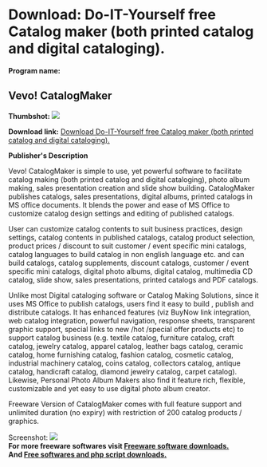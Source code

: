 # Download: Do-IT-Yourself free Catalog maker (both printed catalog and digital cataloging).

**Program name:**

## Vevo! CatalogMaker

  
**Thumbshot:** ![](http://www.freewarefiles.com/screenshot/vevocatalog_md.gif)   
  
**Download link:** [Download Do-IT-Yourself free Catalog maker (both printed catalog and digital cataloging).](http://freesoftwares.boysofts.com/Vevo-CatalogMaker_program_15283.html)  
  


**Publisher's Description**  
  


Vevo! CatalogMaker is simple to use, yet powerful software to facilitate catalog making (both printed catalog and digital cataloging), photo album making, sales presentation creation and slide show building. CatalogMaker publishes catalogs, sales presentations, digital albums, printed catalogs in MS office documents. It blends the power and ease of MS Office to customize catalog design settings and editing of published catalogs. 

User can customize catalog contents to suit business practices, design settings, catalog contents in published catalogs, catalog product selection, product prices / discount to suit customer / event specific mini catalogs, catalog languages to build catalog in non english language etc. and can build catalogs, catalog supplements, discount catalogs, customer / event specific mini catalogs, digital photo albums, digital catalog, multimedia CD catalog, slide show, sales presentations, printed catalogs and PDF catalogs.

Unlike most Digital cataloging software or Catalog Making Solutions, since it uses MS Office to publish catalogs, users find it easy to build , publish and distribute catalogs. It has enhanced features (viz BuyNow link integration, web catalog integration, powerful navigation, response sheets, transparent graphic support, special links to new /hot /special offer products etc) to support catalog business (e.g. textile catalog, furniture catalog, craft catalog, jewelry catalog, apparel catalog, leather bags catalog, ceramic catalog, home furnishing catalog, fashion catalog, cosmetic catalog, industrial machinery catalog, coins catalog, collectors catalog, antique catalog, handicraft catalog, diamond jewelry catalog, carpet catalog). Likewise, Personal Photo Album Makers also find it feature rich, flexible, customizable and yet easy to use digital photo album creator. 

Freeware Version of CatalogMaker comes with full feature support and unlimited duration (no expiry) with restriction of 200 catalog products / graphics. 

  
  
Screenshot: ![](http://www.freewarefiles.com/screenshot/vevocatalog.gif)   
**For more freeware softwares visit [Freeware software downloads.](http://freesoftwares.boysofts.com/)**   
**And [Free softwares and php script downloads.](http://www.boysofts.com/)**
